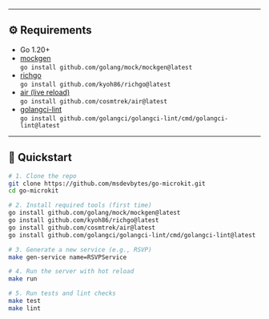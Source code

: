 
---

## ⚙️ Requirements

- Go 1.20+
- [mockgen](https://github.com/golang/mock)  
  `go install github.com/golang/mock/mockgen@latest`
- [richgo](https://github.com/kyoh86/richgo)  
  `go install github.com/kyoh86/richgo@latest`
- [air (live reload)](https://github.com/cosmtrek/air)  
  `go install github.com/cosmtrek/air@latest`
- [golangci-lint](https://golangci-lint.run)  
  `go install github.com/golangci/golangci-lint/cmd/golangci-lint@latest`

---

## 🚀 Quickstart

```bash
# 1. Clone the repo
git clone https://github.com/msdevbytes/go-microkit.git
cd go-microkit

# 2. Install required tools (first time)
go install github.com/golang/mock/mockgen@latest
go install github.com/kyoh86/richgo@latest
go install github.com/cosmtrek/air@latest
go install github.com/golangci/golangci-lint/cmd/golangci-lint@latest

# 3. Generate a new service (e.g., RSVP)
make gen-service name=RSVPService

# 4. Run the server with hot reload
make run

# 5. Run tests and lint checks
make test
make lint
